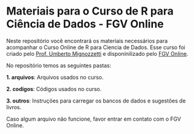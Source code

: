 # Materiais para o Curso de R para Ciência de Dados - FGV Online

Neste repositório você encontrará os materiais necessários para acompanhar o Curso Online de R para Ciencia de Dados. Esse curso foi criado pelo [Prof. Umberto Mignozzetti](www.umbertomig.com) e disponínilizado pelo [FGV Online](http://www5.fgv.br/fgvonline/).

No repositório temos as seguintes pastas:

**1. arquivos**: Arquivos usados no curso.

**2. codigos**: Códigos usados no curso.

**3. outros**: Instruções para carregar os bancos de dados e sugestões de livros.

Caso algum arquivo não funcione, favor entrar em contato com o FGV Online.
